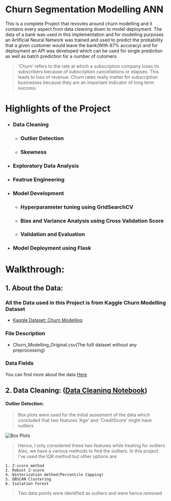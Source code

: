 # Churn Segmentation Modelling ANN

This is a complete Project that revovles around churn modelling and it contains every aspect from data cleaning down to model deployment. The data of a bank was used in this implementation and for modelling purposes an Artificial Neural Network was trained and used to predict the probability that a given customer would leave the bank(With 87% accuracy) and for deployment an API was developed which can be used for single prediction as well as batch prediction for a number of cutomers

> 'Churn’ refers to the rate at which a subscription company loses its subscribers because of subscription cancellations or elapses. This leads to loss of revenue. Churn rates really matter for subscription businesses because they are an important indicator of long term success.  
# Highlights of the Project

- ### Data Cleaning
    - ### Outlier Detection
    - ### Skewness
- ### Exploratory Data Analysis
- ### Featrue Engineering
- ### Model Development
    - ### Hyperparameter tuning using GridSearchCV
    - ### Bias and Variance Analysis using Cross Validation Score
    - ### Validation and Evaluation
- ### Model Deployment using Flask 

# Walkthrough:

## 1. About the Data:

### All the Data used in this Project is from Kaggle Churn Modelling Dataset  

- [Kaggle Dataset: Churn Modelling](https://www.kaggle.com/shrutimechlearn/churn-modelling)  

### File Description

- Churn_Modelling_Original.csv(The fulll dataset without any preprocessing)

### Data Fields

You can find more about the data [Here](https://www.kaggle.com/shrutimechlearn/churn-modelling)

## 2. Data Cleaning: ([Data Cleaning Notebook](https://github.com/ITrustNumbers/Churn_Segmentation_Modelling_ANN/blob/master/Data_Cleaning_and_EDA.ipynb))

#### Outlier Detection:

> Box plots were used for the initial assesment of the data which concluded that two features 'Age' and 'CreditScore' might have outliers

![Box Plots](https://github.com/ITrustNumbers/Churn_Segmentation_Modelling_ANN/blob/master/Visualizations/Box_Plots.png)  

> Hence, I only considered these two features while treating for outliers.  
Also, we have a various methods to find the outliers. In this project i've used the IQR method but other options are:

    1. Z-score method
    2. Robust Z-score
    4. Winterization method(Percentile Capping)
    5. DBSCAN Clustering
    6. Isolation Forest
    
> Two data points were identified as outliers and were hence removed



